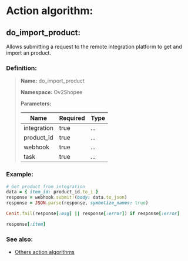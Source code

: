 # Action algorithm:

## do_import_product:

Allows submitting a request to the remote integration platform to get and import an product.
    
### Definition:

> **Name:** do_import_product
> 
> **Namespace:** Ov2Shopee
>
> **Parameters:**
> 
> | Name | Required | Type |
> | --- | --- | --- |
> | integration | true | ... |
> | product_id | true | ... |
> | webhook | true | ... |
> | task | true | ... |

### Example:
```RUBY
# Get product from integration
data = { item_id: product_id.to_i }
response = webhook.submit!(body: data.to_json)
response = JSON.parse(response, symbolize_names: true)

Cenit.fail(response[:msg] || response[:error]) if response[:error]

response[:item]
```

### See also:
* [Others action algorithms](overview?id=do_import_product)